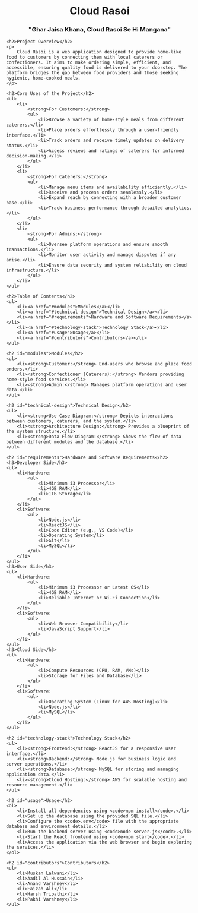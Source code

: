<!DOCTYPE html>
<html lang="en">
<head>
    <meta charset="UTF-8">
    <meta name="viewport" content="width=device-width, initial-scale=1.0">
    <title>README - Cloud Rasoi</title>
</head>
<body>
    <h1 style="text-align: center;">Cloud Rasoi</h1>
    <h3 style="text-align: center;">"Ghar Jaisa Khana, Cloud Rasoi Se Hi Mangana"</h3>

    <h2>Project Overview</h2>
    <p>
        Cloud Rasoi is a web application designed to provide home-like food to customers by connecting them with local caterers or confectioners. It aims to make ordering simple, efficient, and accessible, ensuring quality food is delivered to your doorstep. The platform bridges the gap between food providers and those seeking hygienic, home-cooked meals.
    </p>

    <h2>Core Uses of the Project</h2>
    <ul>
        <li>
            <strong>For Customers:</strong>
            <ul>
                <li>Browse a variety of home-style meals from different caterers.</li>
                <li>Place orders effortlessly through a user-friendly interface.</li>
                <li>Track orders and receive timely updates on delivery status.</li>
                <li>Access reviews and ratings of caterers for informed decision-making.</li>
            </ul>
        </li>
        <li>
            <strong>For Caterers:</strong>
            <ul>
                <li>Manage menu items and availability efficiently.</li>
                <li>Receive and process orders seamlessly.</li>
                <li>Expand reach by connecting with a broader customer base.</li>
                <li>Track business performance through detailed analytics.</li>
            </ul>
        </li>
        <li>
            <strong>For Admins:</strong>
            <ul>
                <li>Oversee platform operations and ensure smooth transactions.</li>
                <li>Monitor user activity and manage disputes if any arise.</li>
                <li>Ensure data security and system reliability on cloud infrastructure.</li>
            </ul>
        </li>
    </ul>

    <h2>Table of Contents</h2>
    <ul>
        <li><a href="#modules">Modules</a></li>
        <li><a href="#technical-design">Technical Design</a></li>
        <li><a href="#requirements">Hardware and Software Requirements</a></li>
        <li><a href="#technology-stack">Technology Stack</a></li>
        <li><a href="#usage">Usage</a></li>
        <li><a href="#contributors">Contributors</a></li>
    </ul>

    <h2 id="modules">Modules</h2>
    <ul>
        <li><strong>Customer:</strong> End-users who browse and place food orders.</li>
        <li><strong>Confectioner (Caterers):</strong> Vendors providing home-style food services.</li>
        <li><strong>Admin:</strong> Manages platform operations and user data.</li>
    </ul>

    <h2 id="technical-design">Technical Design</h2>
    <ul>
        <li><strong>Use Case Diagram:</strong> Depicts interactions between customers, caterers, and the system.</li>
        <li><strong>Architecture Design:</strong> Provides a blueprint of the system structure.</li>
        <li><strong>Data Flow Diagram:</strong> Shows the flow of data between different modules and the database.</li>
    </ul>

    <h2 id="requirements">Hardware and Software Requirements</h2>
    <h3>Developer Side</h3>
    <ul>
        <li>Hardware:
            <ul>
                <li>Minimum i3 Processor</li>
                <li>4GB RAM</li>
                <li>1TB Storage</li>
            </ul>
        </li>
        <li>Software:
            <ul>
                <li>Node.js</li>
                <li>ReactJS</li>
                <li>Code Editor (e.g., VS Code)</li>
                <li>Operating System</li>
                <li>Git</li>
                <li>MySQL</li>
            </ul>
        </li>
    </ul>
    <h3>User Side</h3>
    <ul>
        <li>Hardware:
            <ul>
                <li>Minimum i3 Processor or Latest OS</li>
                <li>4GB RAM</li>
                <li>Reliable Internet or Wi-Fi Connection</li>
            </ul>
        </li>
        <li>Software:
            <ul>
                <li>Web Browser Compatibility</li>
                <li>JavaScript Support</li>
            </ul>
        </li>
    </ul>
    <h3>Cloud Side</h3>
    <ul>
        <li>Hardware:
            <ul>
                <li>Compute Resources (CPU, RAM, VMs)</li>
                <li>Storage for Files and Database</li>
            </ul>
        </li>
        <li>Software:
            <ul>
                <li>Operating System (Linux for AWS Hosting)</li>
                <li>Node.js</li>
                <li>MySQL</li>
            </ul>
        </li>
    </ul>

    <h2 id="technology-stack">Technology Stack</h2>
    <ul>
        <li><strong>Frontend:</strong> ReactJS for a responsive user interface.</li>
        <li><strong>Backend:</strong> Node.js for business logic and server operations.</li>
        <li><strong>Database:</strong> MySQL for storing and managing application data.</li>
        <li><strong>Cloud Hosting:</strong> AWS for scalable hosting and resource management.</li>
    </ul>

    <h2 id="usage">Usage</h2>
    <ol>
        <li>Install all dependencies using <code>npm install</code>.</li>
        <li>Set up the database using the provided SQL file.</li>
        <li>Configure the <code>.env</code> file with the appropriate database and environment details.</li>
        <li>Run the backend server using <code>node server.js</code>.</li>
        <li>Start the React frontend using <code>npm start</code>.</li>
        <li>Access the application via the web browser and begin exploring the services.</li>
    </ol>

    <h2 id="contributors">Contributors</h2>
    <ul>
        <li>Muskan Lalwani</li>
        <li>Aadil Al Hussain</li>
        <li>Anand Varshney</li>
        <li>Faizah Ali</li>
        <li>Harsh Tripathi</li>
        <li>Pakhi Varshney</li>
    </ul>
</body>
</html>
